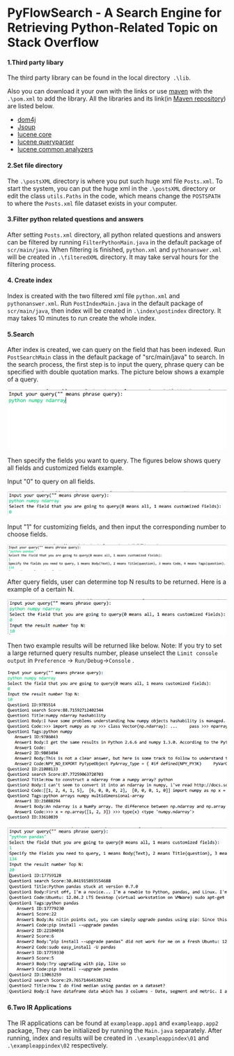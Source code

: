 # PyFlowSearch - A Search Engine for Retrieving Python-Related Topic on Stack Overflow

#### 1.Third party libary

The third party library can be found in the local directory` .\lib`.

Also you can download it your own with the links or use [maven](https://maven.apache.org/) with the `.\pom.xml` to add the library. All the libraries and its link(in [Maven repository](http://www.mvnrepository.com/)) are listed below.

* [dom4j](http://central.maven.org/maven2/dom4j/dom4j/1.6.1/dom4j-1.6.1.jar)
* [Jsoup](http://central.maven.org/maven2/org/jsoup/jsoup/1.10.2/jsoup-1.10.2.jar)
* [lucene core](http://central.maven.org/maven2/org/apache/lucene/lucene-core/6.4.1/lucene-core-6.4.1.jar)
* [lucene queryparser](http://central.maven.org/maven2/org/apache/lucene/lucene-queryparser/6.4.1/lucene-queryparser-6.4.1.jar)
* [lucene common analyzers](http://central.maven.org/maven2/org/apache/lucene/lucene-analyzers-common/6.4.1/lucene-analyzers-common-6.4.1.jar)

#### 2.Set file directory

The `.\postsXML` directory is where you put such huge xml file `Posts.xml`. To start the system, you can put the huge xml in the `.\postsXML` directory or edit the class `utils.Paths` in the code, which means change the `POSTSPATH` to where the `Posts.xml` file dataset exists in your computer.

#### 3.Filter python related questions and answers

After setting `Posts.xml` directory, all python related questions and answers can be filtered by running  `FilterPythonMain.java`  in the default package of `scr/main/java`. When filtering is finished, `python.xml` and `pythonanswer.xml` will be created in `.\filteredXML` directory. It may take serval hours for the filtering process.

#### 4. Create index

Index is created with the two filtered xml file `python.xml` and `pythonanswer.xml`. Run `PostIndexMain.java` in the default package of `scr/main/java`, then index will be created in `.\index\postindex` directory. It may takes 10 minutes to run create the whole index.

#### 5.Search

After index is created, we can query on the field that has been indexed. Run `PostSearchMain` class  in the default package of "src/main/java" to search. In the search process, the first step is to input the query, phrase query can be specified with double quotation marks. The picture below shows a example of a query.

![queryexample](https://github.com/Chr1st0p/SearchStackOverflow/raw/master/image/03.png)

Then specify the fields you want to query. The figures below shows query all fields and customized fields example.

Input "0" to query on all fields.

![queryonall](https://github.com/Chr1st0p/SearchStackOverflow/raw/master/image/04.png)

Input "1" for customizing fields, and then input the corresponding number to choose fields.

![queryonspecific](https://github.com/Chr1st0p/SearchStackOverflow/raw/master/image/05.png)

After query fields, user can determine top N results to be returned. Here is a example of a certain N.

![topN](https://github.com/Chr1st0p/SearchStackOverflow/raw/master/image/06.png)

Then two example results will be returned like below. Note: If you try to set a large returned query results number, please unselect the `Limit console output` in `Preference` -> `Run/Debug`->`Console` .

![queryallresult](https://github.com/Chr1st0p/SearchStackOverflow/raw/master/image/07.png)

![phrasequeryspecificfields](https://github.com/Chr1st0p/SearchStackOverflow/raw/master/image/08.png)

#### 6.Two IR Applications

The IR applications can be found at `exampleapp.app1` and `exampleapp.app2` package,  They can be initialized by running the `Main.java` separately. After running, index and results will be created in `.\exampleappindex\01` and `.\exampleappindex\02` respectively.